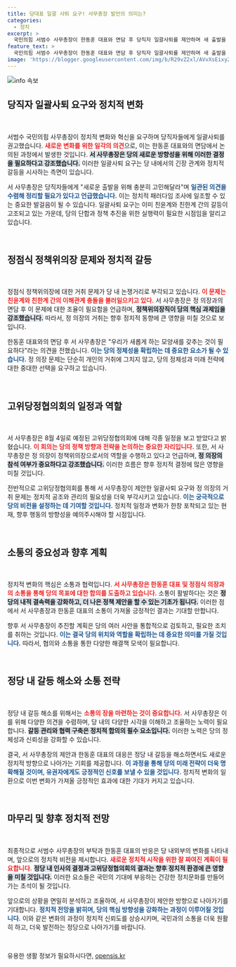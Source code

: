 ```yaml
---
title: 당대표 일괄 사퇴 요구! 사무총장 발언의 의미는?
categories:
  - 정치
excerpt: >
  국민의힘 서범수 사무총장이 한동훈 대표와 면담 후 당직자 일괄사퇴를 제안하며 새 출발을 강조했다. 친윤계의 정점식 정책위의장 거취 문제로 당내 갈등이 심화되고 있어 향후 정치적 파장이 예상된다.
feature_text: >
  국민의힘 서범수 사무총장이 한동훈 대표와 면담 후 당직자 일괄사퇴를 제안하며 새 출발을 강조했다. 친윤계의 정점식 정책위의장 거취 문제로 당내 갈등이 심화되고 있어 향후 정치적 파장이 예상된다.
image: 'https://blogger.googleusercontent.com/img/b/R29vZ2xl/AVvXsEixyZcFfHzMRdzZMjFBmAUKJYCLCGyLL1o632UiGVXcaFdKo_bkvkuCioo0uUKlGfBVcT3P84aROyZIXSBEx3Aw5nCQ3pTgDom1WDC4m8eifvWiAmWEEVb4x6G_l8C0QH225ldMjyaFvpxGEBGNO37VmDTDMHGhJPq73UglMfDca1-0aw/s1600/blogspot.png'
---
```


<p><img src="https://blogger.googleusercontent.com/img/b/R29vZ2xl/AVvXsEixyZcFfHzMRdzZMjFBmAUKJYCLCGyLL1o632UiGVXcaFdKo_bkvkuCioo0uUKlGfBVcT3P84aROyZIXSBEx3Aw5nCQ3pTgDom1WDC4m8eifvWiAmWEEVb4x6G_l8C0QH225ldMjyaFvpxGEBGNO37VmDTDMHGhJPq73UglMfDca1-0aw/s1600/blogspot.png" alt="info 속보" /></p>

<h2 data-ke-size="size26">당직자 일괄사퇴 요구와 정치적 변화</h2>

<p data-ke-size="size16">&nbsp;</p>

<p>서범수 국민의힘 사무총장이 정치적 변화와 혁신을 요구하며 당직자들에게 일괄사퇴를 권고했습니다. <b><span style="color: #ee2323;">새로운 변화를 위한 일각의 의견</span></b>으로, 이는 한동훈 대표와의 면담에서 논의된 과정에서 발생한 것입니다. <b><span style="background-color: #21538527;">서 사무총장은 당의 새로운 방향성을 위해 이러한 결정을 필요하다고 강조했습니다.</span></b> 이러한 일괄사퇴 요구는 당 내에서의 긴장 관계와 정치적 갈등을 시사하는 측면이 있습니다. </p>

<p>서 사무총장은 당직자들에게 "새로운 출발을 위해 충분히 고민해달라"며 <b><span style="color: #1a5490;">일관된 의견을 수렴해 정리할 필요가 있다고 언급했습니다.</span></b> 이는 정치적 패러다임 조사에 일조할 수 있는 중요한 발걸음이 될 수 있습니다. 일괄사퇴 요구는 이미 친윤계와 친한계 간의 갈등이 고조되고 있는 가운데, 당의 단합과 정책 추진을 위한 실행력이 필요한 시점임을 알리고 있습니다.</p>

<p data-ke-size="size16">&nbsp;</p>

<h2 data-ke-size="size26">정점식 정책위의장 문제와 정치적 갈등</h2>

<p data-ke-size="size16">&nbsp;</p>

<p>정점식 정책위의장에 대한 거취 문제가 당 내 논쟁거리로 부각되고 있습니다. <b><span style="color: #ee2323;">이 문제는 친윤계와 친한계 간의 이해관계 충돌을 불러일으키고 있다.</span></b> 서 사무총장은 정 의장과의 면담 후 이 문제에 대한 조율이 필요함을 언급하며, <b><span style="background-color: #21538527;">정책위의장직이 당의 핵심 과제임을 강조했습니다.</span></b> 따라서, 정 의장의 거취는 향후 정치적 동향에 큰 영향을 미칠 것으로 보입니다.</p>

<p>한동훈 대표와의 면담 후 서 사무총장은 "우리가 새롭게 하는 모양새를 갖추는 것이 필요하다"라는 의견을 전했습니다. <b><span style="color: #1a5490;">이는 당의 정체성을 확립하는 데 중요한 요소가 될 수 있습니다.</span></b> 정 의장 문제는 단순히 개인의 거취에 그치지 않고, 당의 정체성과 미래 전략에 대한 중대한 선택을 요구하고 있습니다.</p>

<p data-ke-size="size16">&nbsp;</p>

<h2 data-ke-size="size26">고위당정협의회의 일정과 역할</h2>

<p data-ke-size="size16">&nbsp;</p>

<p>서 사무총장은 8월 4일로 예정된 고위당정협의회에 대해 각종 일정을 보고 받았다고 밝혔습니다. <b><span style="color: #ee2323;">이 회의는 당의 정책 방향과 전략을 논의하는 중요한 자리입니다.</span></b> 또한, 서 사무총장은 정 의장이 정책위의장으로서의 역할을 수행하고 있다고 언급하며, <b><span style="background-color: #21538527;">정 의장의 참석 여부가 중요하다고 강조했습니다.</span></b> 이러한 흐름은 향후 정치적 결정에 많은 영향을 미칠 것입니다.</p>

<p>전반적으로 고위당정협의회를 통해 서 사무총장이 제안한 일괄사퇴 요구와 정 의장의 거취 문제는 정치적 공조와 관리의 필요성을 더욱 부각시키고 있습니다. <b><span style="color: #1a5490;">이는 궁극적으로 당의 비전을 설정하는 데 기여할 것입니다.</span></b> 정치적 일정과 변화가 한창 포착되고 있는 현재, 향후 행동의 방향성을 예의주시해야 할 시점입니다.</p>

<p data-ke-size="size16">&nbsp;</p>

<h2 data-ke-size="size26">소통의 중요성과 향후 계획</h2>

<p data-ke-size="size16">&nbsp;</p>

<p>정치적 변화의 핵심은 소통과 협력입니다. <b><span style="color: #ee2323;">서 사무총장은 한동훈 대표 및 정점식 의장과의 소통을 통해 당의 목표에 대한 합의를 도출하고 있습니다.</span></b> 소통이 활발하다는 것은 <b><span style="background-color: #21538527;">정당의 내적 결속력을 강화하고, 더 나은 정책 제안을 할 수 있는 기초가 됩니다.</span></b> 이러한 점에서 서 사무총장과 한동훈 대표의 소통이 가져올 긍정적인 결과는 기대할 만합니다.</p>

<p>향후 서 사무총장이 추진할 계획은 당의 여러 사안을 통합적으로 검토하고, 필요한 조치를 취하는 것입니다. <b><span style="color: #1a5490;">이는 결국 당의 위치와 역할을 확립하는 데 중요한 의미를 가질 것입니다.</span></b> 따라서, 협의와 소통을 통한 다양한 해결책 모색이 필요합니다.</p>

<p data-ke-size="size16">&nbsp;</p>

<h2 data-ke-size="size26">정당 내 갈등 해소와 소통 전략</h2>

<p data-ke-size="size16">&nbsp;</p>

<p>정당 내 갈등 해소를 위해서는 <b><span style="color: #ee2323;">소통의 장을 마련하는 것이 중요합니다.</span></b> 서 사무총장은 이를 위해 다양한 의견을 수렴하며, 당 내의 다양한 시각을 이해하고 조율하는 노력이 필요합니다. <b><span style="background-color: #21538527;">갈등 관리와 협력 구축은 정치적 합의의 필수 요소입니다.</span></b> 이러한 노력은 당의 정체성과 신뢰성을 강화할 수 있습니다.</p>

<p>결국, 서 사무총장의 제안과 한동훈 대표의 대응은 정당 내 갈등을 해소하면서도 새로운 정치적 방향으로 나아가는 기회를 제공합니다. <b><span style="color: #1a5490;">이 과정을 통해 당의 미래 전략이 더욱 명확해질 것이며, 유권자에게도 긍정적인 신호를 보낼 수 있을 것입니다.</span></b> 정치적 변화의 일환으로 이번 변화가 가져올 긍정적인 효과에 대한 기대가 커지고 있습니다.</p>

<p data-ke-size="size16">&nbsp;</p>

<h2 data-ke-size="size26">마무리 및 향후 정치적 전망</h2>

<p data-ke-size="size16">&nbsp;</p>

<p>최종적으로 서범수 사무총장의 부탁과 한동훈 대표의 반응은 당 내외부의 변화를 나타내며, 앞으로의 정치적 비전을 제시합니다. <b><span style="color: #ee2323;">새로운 정치적 시작을 위한 잘 짜여진 계획이 필요합니다.</span></b> <b><span style="background-color: #21538527;">정당 내 인사의 결정과 고위당정협의회의 결과는 향후 정치적 환경에 큰 영향을 미칠 것입니다.</span></b> 이러한 요소들은 국민의 기대에 부응하는 건강한 정치문화를 만들어가는 초석이 될 것입니다.</p>

<p>앞으로의 상황을 면밀히 분석하고 조율하여, 서 사무총장이 제안한 방향으로 나아가기를 기대합니다. <b><span style="color: #1a5490;">정치적 전망을 밝히며, 당의 핵심 방향성을 강화하는 과정이 이루어질 것입니다.</span></b> 이와 같은 변화의 과정이 정치적 신뢰도를 상승시키며, 국민과의 소통을 더욱 원활히 하고, 더욱 발전하는 정당으로 나아가기를 바랍니다.</p>

<p data-ke-size="size16">&nbsp;</p>
유용한 생활 정보가 필요하시다면, <a href="https://opensis.kr" rel="dofollow">opensis.kr</a>


